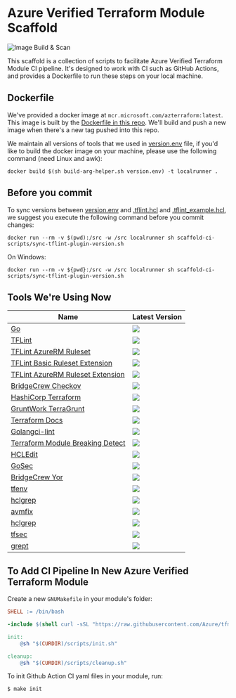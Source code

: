 # Azure Verified Terraform Module Scaffold

![Image Build & Scan](https://img.shields.io/github/actions/workflow/status/Azure/tfmod-scaffold/check.yml)

This scaffold is a collection of scripts to facilitate Azure Verified Terraform Module CI pipeline. It's designed to
work with CI such as GitHub Actions, and provides a Dockerfile to run these steps on your local machine.

## Dockerfile

We've provided a docker image at `mcr.microsoft.com/azterraform:latest`. This image is built by
the [Dockerfile in this repo](Dockerfile). We'll build and push a new image when there's a new tag pushed into this
repo.

We maintain all versions of tools that we used in [version.env](version.env) file, if you'd like to build the docker image on your machine, please use the following command (need Linux and awk):

```shell
docker build $(sh build-arg-helper.sh version.env) -t localrunner .
```

## Before you commit

To sync versions between [version.env](version.env) and [.tflint.hcl](.tflint.hcl) and [.tflint_example.hcl](.tflint_example.hcl), we suggest you execute the following command before you commit changes:

```shell
docker run --rm -v $(pwd):/src -w /src localrunner sh scaffold-ci-scripts/sync-tflint-plugin-version.sh
```

On Windows:
```shell
docker run --rm -v ${pwd}:/src -w /src localrunner sh scaffold-ci-scripts/sync-tflint-plugin-version.sh
```

## Tools We're Using Now

| Name                                                                                      | Latest Version                                                                    |
|-------------------------------------------------------------------------------------------|-----------------------------------------------------------------------------------|
| [Go](https://github.com/golang/go)                			                            | ![](https://img.shields.io/github/v/tag/golang/go)			                    |
| [TFLint](https://github.com/terraform-linters/tflint)                                     | ![](https://img.shields.io/github/v/tag/terraform-linters/tflint)                 |
| [TFLint AzureRM Ruleset](https://github.com/terraform-linters/tflint-ruleset-azurerm)     | ![](https://img.shields.io/github/v/tag/terraform-linters/tflint-ruleset-azurerm) |
| [TFLint Basic Ruleset Extension](https://github.com/Azure/tflint-ruleset-basic-ext)       | ![](https://img.shields.io/github/v/tag/Azure/tflint-ruleset-basic-ext)           |
| [TFLint AzureRM Ruleset Extension](https://github.com/Azure/tflint-ruleset-azurerm-ext)   | ![](https://img.shields.io/github/v/tag/Azure/tflint-ruleset-azurerm-ext)         |
| [BridgeCrew Checkov](https://github.com/bridgecrewio/checkov)                             | ![](https://img.shields.io/github/v/tag/bridgecrewio/checkov)                     |
| [HashiCorp Terraform](https://github.com/hashicorp/terraform)                             | ![](https://img.shields.io/github/v/tag/hashicorp/terraform)                      |
| [GruntWork TerraGrunt](https://github.com/gruntwork-io/terragrunt)                        | ![](https://img.shields.io/github/v/tag/gruntwork-io/terragrunt)                  |
| [Terraform Docs](https://github.com/terraform-docs/terraform-docs)                        | ![](https://img.shields.io/github/v/tag/terraform-docs/terraform-docs)            |
| [Golangci-lint](https://github.com/golangci/golangci-lint)                                | ![](https://img.shields.io/github/v/tag/golangci/golangci-lint)                   |
| [Terraform Module Breaking Detect](https://github.com/Azure/terraform-module-test-helper) | ![](https://img.shields.io/github/v/tag/Azure/terraform-module-test-helper)       |
| [HCLEdit](https://github.com/minamijoyo/hcledit)                                          | ![](https://img.shields.io/github/v/tag/minamijoyo/hcledit)                       |
| [GoSec](https://github.com/securego/gosec)                                                | ![](https://img.shields.io/github/v/tag/securego/gosec)                           |
| [BridgeCrew Yor](https://github.com/securego/gosec)                                       | ![](https://img.shields.io/github/v/tag/bridgecrewio/yor)                         |
| [tfenv](https://github.com/tfutils/tfenv)                                       	 		| ![](https://img.shields.io/github/v/tag/tfutils/tfenv)                            |
| [hclgrep](https://github.com/magodo/hclgrep)												| ![](https://img.shields.io/github/v/tag/magodo/hclgrep)                           |
| [avmfix](https://github.com/lonegunmanb/avmfix)											| ![](https://img.shields.io/github/v/tag/lonegunmanb/avmfix)                       |
| [hclgrep](https://github.com/lonegunmanb/yorbox)											| ![](https://img.shields.io/github/v/tag/lonegunmanb/yorbox)                       |
| [tfsec](https://github.com/aquasecurity/tfsec)											| ![](https://img.shields.io/github/v/tag/aquasecurity/tfsec)                       |
| [grept](https://github.com/Azure/grept)	    											| ![](https://img.shields.io/github/v/tag/Azure/grept)                              |

## To Add CI Pipeline In New Azure Verified Terraform Module

Create a new `GNUMakefile` in your module's folder:

```makefile
SHELL := /bin/bash

-include $(shell curl -sSL "https://raw.githubusercontent.com/Azure/tfmod-scaffold/main/scripts/install.sh" | bash -s > /dev/null ; echo tfmod-scaffold/GNUmakefile)

init:
	@sh "$(CURDIR)/scripts/init.sh"

cleanup:
	@sh "$(CURDIR)/scripts/cleanup.sh"
```

To init Github Action CI yaml files in your module, run:

```shell
$ make init
```
